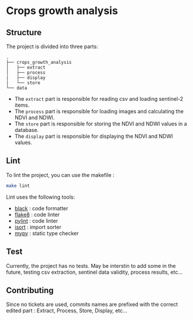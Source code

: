# Crops growth analysis

## Structure

The project is divided into three parts:

````
.
├── crops_growth_analysis
│   ├── extract
│   ├── process
|   ├── display
│   └── store
└── data
````

- The `extract` part is responsible for reading csv and loading sentinel-2 items.
- The `process` part is responsible for loading images and calculating the NDVI and NDWI.
- The `store` part is responsible for storing the NDVI and NDWI values in a database.
- The `display` part is responsible for displaying the NDVI and NDWI values.


## Lint

To lint the project, you can use the makefile :

```bash
make lint
```

Lint uses the following tools:

- [black](https://github.com/psf/black) : code formatter
- [flake8](https://flake8.pycqa.org/) : code linter
- [pylint](https://www.pylint.org/) : code linter
- [isort](https://pycqa.github.io/isort/) : import sorter
- [mypy](http://mypy-lang.org/) : static type checker

## Test

Currently, the project has no tests. May be interstin to add some in the future, testing csv extraction, sentinel data validity, process results, etc...

## Contributing

Since no tickets are used, commits names are prefixed with the correct edited part : Extract, Process, Store, Display, etc...


